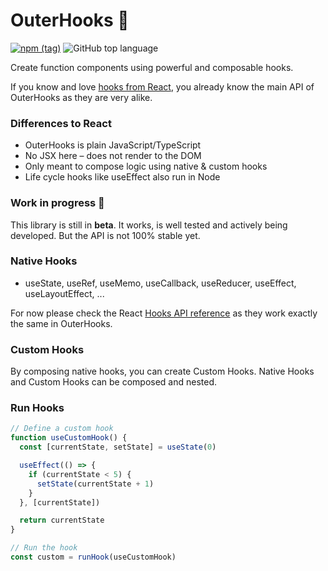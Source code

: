 

# OuterHooks 💫
[![npm (tag)](https://img.shields.io/npm/v/@xiel/outer-hooks/latest.svg)](https://www.npmjs.com/package/@xiel/outer-hooks)
![GitHub top language](https://img.shields.io/github/languages/top/xiel/outer-hooks.svg)


Create function components using powerful and composable hooks.

If you know and love [hooks from React](https://reactjs.org/docs/hooks-intro.html), you already know the main API of OuterHooks as they are very alike.

### Differences to React

- OuterHooks is plain JavaScript/TypeScript
- No JSX here – does not render to the DOM
- Only meant to compose logic using native & custom hooks
- Life cycle hooks like useEffect also run in Node

### Work in progress 🚧

This library is still in **beta**. It works, is well tested and actively being developed. But the API is not 100% stable yet.

### Native Hooks

- useState, useRef, useMemo, useCallback, useReducer, useEffect, useLayoutEffect, ...

For now please check the React [Hooks API reference](https://reactjs.org/docs/hooks-reference.html) as they work exactly the same in OuterHooks.


### Custom Hooks

By composing native hooks, you can create Custom Hooks. Native Hooks and Custom Hooks can be composed and nested.

### Run Hooks

```ts
// Define a custom hook
function useCustomHook() {
  const [currentState, setState] = useState(0)

  useEffect(() => {
    if (currentState < 5) {
      setState(currentState + 1)
    }
  }, [currentState])

  return currentState
}

// Run the hook
const custom = runHook(useCustomHook)
```
